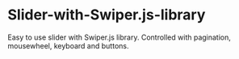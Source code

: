 # Slider-with-Swiper.js-library
Easy to use slider with Swiper.js library. Controlled with pagination, mousewheel, keyboard and buttons.
